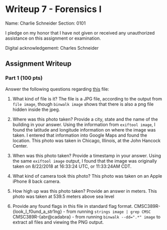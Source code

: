 # Writeup 7 - Forensics I

Name: Charlie Schneider
Section: 0101

I pledge on my honor that I have not given or received any unauthorized assistance on this assignment or examination.

Digital acknowledgement: Charles Schneider

## Assignment Writeup

### Part 1 (100 pts)
Answer the following questions regarding [this](../image) file:

1. What kind of file is it?
The file is a JPG file, according to the output from `file image`, though `binwalk image` shows that there is also a png file hidden inside the jpeg.

2. Where was this photo taken? Provide a city, state and the name of the building in your answer.
Using the information from `exiftool image`, I found the latitude and longitude information on where the image was taken. I entered that information into Google Maps and found the location. This photo was taken in Chicago, Illinois, at the John Hancock Center.

3. When was this photo taken? Provide a timestamp in your answer.
Using the same `exiftool image` output, I found that the image was originally taken on 8/22/2018 at 16:33:24 UTC, or 11:33:24AM CDT.

4. What kind of camera took this photo?
This photo was taken on an Apple iPhone 8 back camera.

5. How high up was this photo taken? Provide an answer in meters.
This photo was taken at 539.5 meters above sea level

6. Provide any found flags in this file in standard flag format.
CMSC389R-{look_I_f0und_a_str1ng} - from running `strings image | grep CMSC`
CMSC389R-{abr@cadabra} - from running `binwalk --dd=".*" image` to extract all files and viewing the PNG output.
